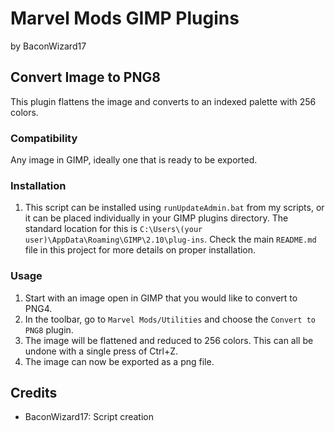 # Marvel Mods GIMP Plugins
by BaconWizard17
## Convert Image to PNG8
This plugin flattens the image and converts to an indexed palette with 256 colors.

### Compatibility
Any image in GIMP, ideally one that is ready to be exported. 

### Installation
 1. This script can be installed using `runUpdateAdmin.bat` from my scripts, or it can be placed individually in your GIMP plugins directory. The standard location for this is `C:\Users\(your user)\AppData\Roaming\GIMP\2.10\plug-ins`. Check the main `README.md` file in this project for more details on proper installation.

### Usage
1. Start with an image open in GIMP that you would like to convert to PNG4.
2. In the toolbar, go to `Marvel Mods/Utilities` and choose the `Convert to PNG8` plugin.
3. The image will be flattened and reduced to 256 colors. This can all be undone with a single press of Ctrl+Z.
4. The image can now be exported as a png file.

## Credits
- BaconWizard17: Script creation